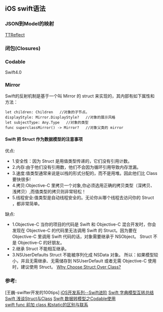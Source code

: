 ##  iOS swift语法



### JSON到Model的映射
[TTReflect](https://github.com/TifaTsubasa/TTReflect)



### 闭包(Closures)


### Codable
Swift4.0

### Mirror
Swift的反射机制是基于一个叫 Mirror 的 struct 来实现的，其内部有如下属性和方法：
```
let children: Children   //对象的子节点。
displayStyle: Mirror.DisplayStyle?   //对象的展示风格
let subjectType: Any.Type   //对象的类型
func superclassMirror() -> Mirror?   //对象父类的 mirror
```


#### Swift 把 Struct 作为数据模型的注意事项
优点:
* 1.安全性：因为 Struct 是用值类型传递的，它们没有引用计数。
* 2.内存:由于他们没有引用数，他们不会因为循环引用导致内存泄漏。
* 3.速度:值类型通常来说是以栈的形式分配的，而不是用堆。因此他们比 Class 要快很多!  
* 4.拷贝:Objective-C 里拷贝一个对象,你必须选用正确的拷贝类型（深拷贝、浅拷贝）,而值类型的拷贝则非常轻松！
* 5.线程安全:值类型是自动线程安全的。无论你从哪个线程去访问你的 Struct ，都非常简单。

缺点:
* 1.Objective-C
当你的项目的代码是 Swift 和 Objective-C 混合开发时，你会发现在 Objective-C 的代码里无法调用 Swift 的 Struct。因为要在 Objective-C 里调用 Swift 代码的话，对象需要继承于 NSObject。
Struct 不是 Objective-C 的好朋友。
* 2.继承
Struct 不能相互继承。
* 3.NSUserDefaults
Struct 不能被序列化成 NSData 对象。
所以：如果模型较小，并且无需继承、无需储存到 NSUserDefault 或者无需 Objective-C 使用时，建议使用 Struct。
[Why Choose Struct Over Class?](http://stackoverflow.com/a/24243626/596821)



### 参考:
[王巍-swifter开发的100tips]
[iOS开发系列--Swift进阶](http://www.cnblogs.com/kenshincui/p/4824810.html)
[Swift 字典模型互转总结](https://www.cnblogs.com/duzhaoquan/p/6228525.html)
[Swift 浅谈Struct与Class](https://www.cnblogs.com/beckwang0912/p/8508299.html)
[Swift 数据转模型之Codable使用](https://blog.csdn.net/yingBi2014/article/details/80282622)  
[swift func 前加 class 和static的区别与联系](https://blog.csdn.net/allanGold/article/details/79651600)  

